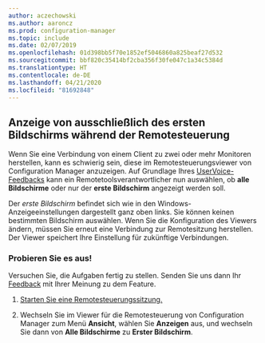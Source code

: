 ```yaml
---
author: aczechowski
ms.author: aaroncz
ms.prod: configuration-manager
ms.topic: include
ms.date: 02/07/2019
ms.openlocfilehash: 01d398bb5f70e1852ef5046860a825beaf27d532
ms.sourcegitcommit: bbf820c35414bf2cba356f30fe047c1a34c5384d
ms.translationtype: HT
ms.contentlocale: de-DE
ms.lasthandoff: 04/21/2020
ms.locfileid: "81692848"
---
```

## <a name="view-first-screen-only-during-remote-control"></a><a name="bkmk_rcmulti"></a> Anzeige von ausschließlich des ersten Bildschirms während der Remotesteuerung
<!--3231732-->

Wenn Sie eine Verbindung von einem Client zu zwei oder mehr Monitoren herstellen, kann es schwierig sein, diese im Remotesteuerungsviewer von Configuration Manager anzuzeigen. Auf Grundlage Ihres [UserVoice-Feedbacks](https://configurationmanager.uservoice.com/forums/300492-ideas/suggestions/34609915-use-sccm-to-remote-control-multiple-monitors) kann ein Remotetoolsverantwortlicher nun auswählen, ob **alle Bildschirme** oder nur der **erste Bildschirm** angezeigt werden soll. 

Der *erste Bildschirm* befindet sich wie in den Windows-Anzeigeeinstellungen dargestellt ganz oben links. Sie können keinen bestimmten Bildschirm auswählen. Wenn Sie die Konfiguration des Viewers ändern, müssen Sie erneut eine Verbindung zur Remotesitzung herstellen. Der Viewer speichert Ihre Einstellung für zukünftige Verbindungen. 


### <a name="try-it-out"></a>Probieren Sie es aus!

Versuchen Sie, die Aufgaben fertig zu stellen. Senden Sie uns dann Ihr [Feedback](../../../../understand/find-help.md#product-feedback) mit Ihrer Meinung zu dem Feature.

1. [Starten Sie eine Remotesteuerungssitzung.](../../../../clients/manage/remote-control/remotely-administer-a-windows-client-computer.md)  

2. Wechseln Sie im Viewer für die Remotesteuerung von Configuration Manager zum Menü **Ansicht**, wählen Sie **Anzeigen** aus, und wechseln Sie dann von **Alle Bildschirme** zu **Erster Bildschirm**.  

